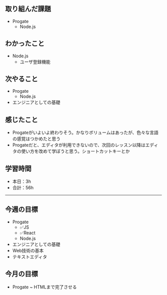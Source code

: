 ## 取り組んだ課題

- Progate
  - Node.js

## わかったこと

- Node.js
  - ユーザ登録機能

## 次やること

- Progate
  - Node.js
- エンジニアとしての基礎

## 感じたこと

- Progateがいよいよ終わりそう。かなりボリュームはあったが、色々な言語の感覚はつかめたと思う
- Progateだと、エディタが利用できないので、次回のレッスン以降はエディタの使い方を改めて学ぼうと思う。ショートカットキーとか

## 学習時間

- 本日：3h
- 合計：56h

---

## 今週の目標

- Progate
  - ✅JS
  - ✅React
  - Node.js
- エンジニアとしての基礎
- Web技術の基本
- テキストエディタ

## 今月の目標

- Progate ~ HTMLまで完了させる
